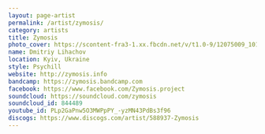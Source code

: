 ```yaml
---
layout: page-artist
permalink: /artist/zymosis/
category: artists
title: Zymosis
photo_cover: https://scontent-fra3-1.xx.fbcdn.net/v/t1.0-9/12075009_10153360873443303_7172062879670128176_n.jpg?oh=8229749cb0c0936f795cf071bede688e&oe=5991369C
name: Dmitriy Lihachov
location: Kyiv, Ukraine
style: Psychill
website: http://zymosis.info
bandcamp: https://zymosis.bandcamp.com
facebook: https://www.facebook.com/Zymosis.project
soundcloud: https://soundcloud.com/zymosis
soundcloud_id: 844489
youtube_id: PLp2GaPnw5O3MWPpPY_-yzMN43PdBs3f96
discogs: https://www.discogs.com/artist/588937-Zymosis
---
```

